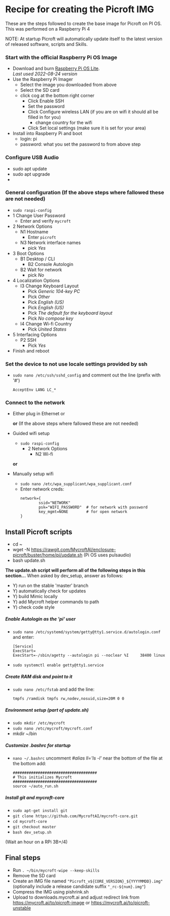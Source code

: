 # Recipe for creating the Picroft IMG

These are the steps followed to create the base image for Picroft on PI OS.  This was performed on a Raspberry Pi 4

NOTE: At startup Picroft will automatically update itself to the latest version of released software, scripts and Skills.


### Start with the official Raspberry Pi OS Image
* Download and burn [Raspberry Pi OS Lite](https://www.raspberrypi.com/software/operating-systems/#raspberry-pi-os-64-bit).
  <br>_Last used 2022-08-24 version_
* Use the Raspberry Pi Imager
  - Select the image you downloaded from above
  - Select the SD card
  - click cog at the bottom right corner
    - Click Enable SSH
    - Set the password
    - Click Configure wireless LAN (if you are on wifi it should all be filled in for you)
      - change country for the wifi
    - Click Set local settings (make sure it is set for your area)
* Install into Raspberry Pi and boot
  - login: pi
  - password: what you set the password to from above step
### Configure USB Audio
  - sudo apt update
  - sudo apt upgrade
  - 
### General configuration (If the above steps where fallowed these are not needed)
  - ```sudo raspi-config```
  - 1 Change User Password
      - Enter and verify ```mycroft```
  - 2 Network Options
      - N1 Hostname
        - Enter ```picroft```
      - N3 Network interface names
        - pick *Yes*
  - 3 Boot Options
      - B1 Desktop / CLI
        - B2 Console Autologin
      - B2 Wait for network
        - pick *No*
  - 4 Localization Options
      - I3 Change Keyboard Layout
          - Pick *Generic 104-key PC*
          - Pick *Other*
          - Pick *English (US)*
          - Pick *English (US)*
          - Pick *The default for the keyboard layout*
          - Pick *No compose key*
      - I4 Change Wi-fi Country
          - Pick *United States*
  - 5 Interfacing Options
      - P2 SSH
          - Pick *Yes*
  - Finish and reboot

### Set the device to not use locale settings provided by ssh
* ```sudo nano /etc/ssh/sshd_config``` and comment out the line (prefix with '#')
  ```
  AcceptEnv LANG LC_*
  ```

### Connect to the network
* Either plug in Ethernet or

  __or__ (If the above steps where fallowed these are not needed)
* Guided wifi setup
  * ```sudo raspi-config```
    - 2 Network Options
      - N2 Wi-fi

  __or__
* Manually setup wifi
  * ```sudo nano /etc/wpa_supplicant/wpa_supplicant.conf```
  * Enter network creds:
    ```
    network={
            ssid="NETWORK"
            psk="WIFI_PASSWORD"  # for network with password
            key_mgmt=NONE        # for open network
    }
    ```

## Install Picroft scripts
* cd ~
* wget -N https://rawgit.com/MycroftAI/enclosure-picroft/buster/home/pi/update.sh (Pi OS uses pulsaudio)
* bash update.sh

**The update.sh script will perform all of the following steps in this section...**
When asked by dev_setup, answer as follows:
- Y) run on the stable 'master' branch
- Y) automatically check for updates
- Y) build Mimic locally
- Y) add Mycroft helper commands to path
- Y) check code style

##### Enable Autologin as the 'pi' user

* ```sudo nano /etc/systemd/system/getty@tty1.service.d/autologin.conf``` and enter:
   ```
   [Service]
   ExecStart=
   ExecStart=-/sbin/agetty --autologin pi --noclear %I     38400 linux
   ```

* ```sudo systemctl enable getty@tty1.service```

##### Create RAM disk and point to it
  - ```sudo nano /etc/fstab``` and add the line:
    ```
    tmpfs /ramdisk tmpfs rw,nodev,nosuid,size=20M 0 0
    ```

##### Environment setup (part of update.sh)

* ```sudo mkdir /etc/mycroft```
* ```sudo nano /etc/mycroft/mycroft.conf```
* mkdir ~/bin

##### Customize .bashrc for startup
* ```nano ~/.bashrc```
   uncomment *#alias ll='ls -l'* near the bottom of the file
   at the bottom add:
   ```
   #####################################
   # This initializes Mycroft
   #####################################
   source ~/auto_run.sh
   ```

##### Install git and mycroft-core
* ```sudo apt-get install git```
* ```git clone https://github.com/MycroftAI/mycroft-core.git```
* ```cd mycroft-core```
* ```git checkout master```
* ```bash dev_setup.sh```

(Wait an hour on a RPi 3B+/4)

## Final steps
* Run ```. ~/bin/mycroft-wipe --keep-skills```
* Remove the SD card
* Create an IMG file named `"Picroft_v${CORE_VERSION}_${YYYYMMDD}.img"` (optionally include a release candidate suffix `"_rc-${num}.img"`)
* Compress the IMG using pishrink.sh
* Upload to downloads.mycroft.ai and adjust redirect link from https://mycroft.ai/to/picroft-image or https://mycroft.ai/to/picroft-unstable
